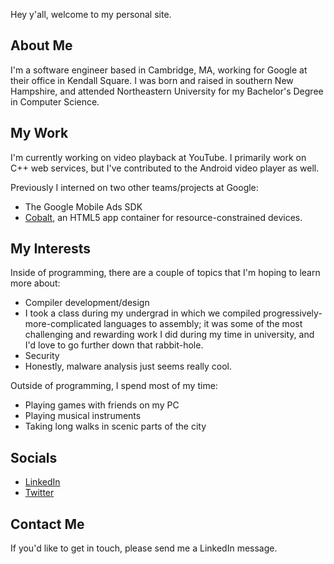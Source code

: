 Hey y'all, welcome to my personal site.

## About Me
I'm a software engineer based in Cambridge, MA, working for Google at their office in Kendall Square. I was born and raised in southern New Hampshire, and attended Northeastern University for my Bachelor's Degree in Computer Science.

## My Work
I'm currently working on video playback at YouTube. I primarily work on C++ web services, but I've contributed to the Android video player as well.

Previously I interned on two other teams/projects at Google:
*  The Google Mobile Ads SDK
*  [Cobalt](https://cobalt.foo), an HTML5 app container for resource-constrained devices.

## My Interests

Inside of programming, there are a couple of topics that I'm hoping to learn more about:
*  Compiler development/design
  *  I took a class during my undergrad in which we compiled progressively-more-complicated languages to assembly; it was some of the most challenging and rewarding work I did during my time in university, and I'd love to go further down that rabbit-hole.
*  Security
  *  Honestly, malware analysis just seems really cool.

Outside of programming, I spend most of my time:
* Playing games with friends on my PC
* Playing musical instruments
* Taking long walks in scenic parts of the city 

## Socials
*  [LinkedIn](https://www.linkedin.com/in/andrewverge/)
*  [Twitter](https://twitter.com/_averge)

## Contact Me
If you'd like to get in touch, please send me a LinkedIn message.
